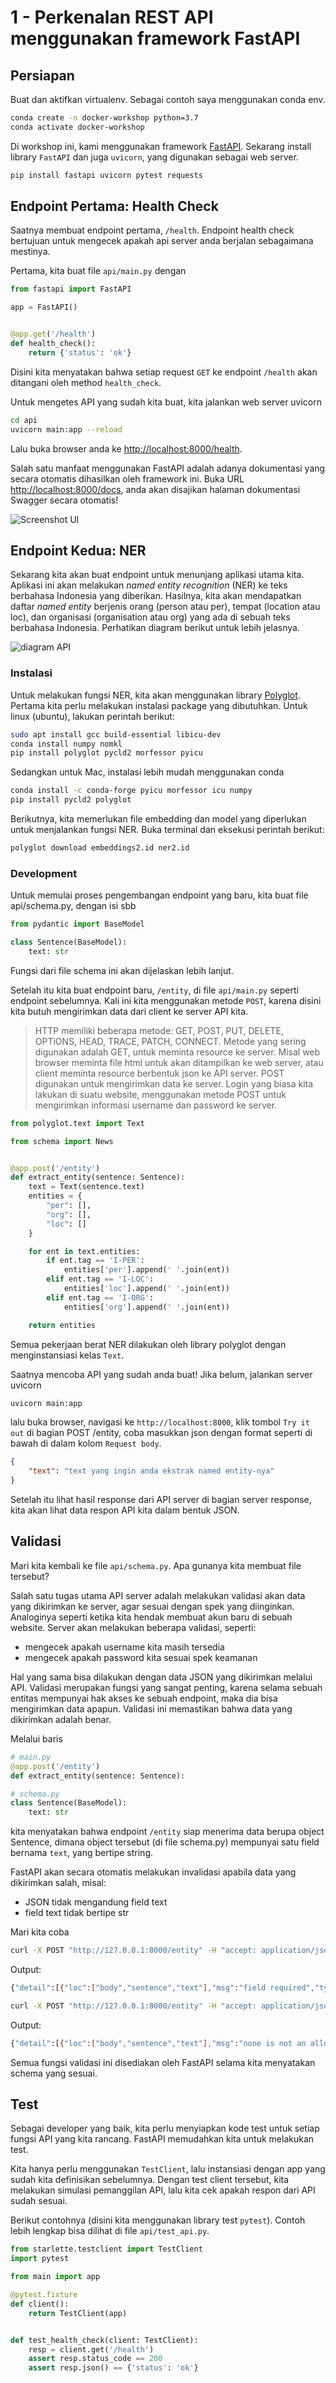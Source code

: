 # 1 - Perkenalan REST API menggunakan framework FastAPI

## Persiapan

Buat dan aktifkan virtualenv. Sebagai contoh saya menggunakan conda env.

```bash
conda create -n docker-workshop python=3.7
conda activate docker-workshop
```

Di workshop ini, kami menggunakan framework [FastAPI](https://fastapi.tiangolo.com).
Sekarang install library `FastAPI` dan juga `uvicorn`, yang digunakan sebagai web server.

```bash
pip install fastapi uvicorn pytest requests
```

## Endpoint Pertama: Health Check

Saatnya membuat endpoint pertama, `/health`.
Endpoint health check bertujuan untuk mengecek apakah api server anda berjalan sebagaimana mestinya.

Pertama, kita buat file `api/main.py` dengan

```python
from fastapi import FastAPI

app = FastAPI()


@app.get('/health')
def health_check():
    return {'status': 'ok'}

```

Disini kita menyatakan bahwa setiap request `GET` ke endpoint `/health` akan ditangani oleh method `health_check`.

Untuk mengetes API yang sudah kita buat, kita jalankan web server uvicorn

```bash
cd api
uvicorn main:app --reload
```

Lalu buka browser anda ke [http://localhost:8000/health](http://localhost:8000/health).

Salah satu manfaat menggunakan FastAPI adalah adanya dokumentasi yang secara otomatis dihasilkan oleh framework ini.
Buka URL [http://localhost:8000/docs](http://localhost:8000/docs), anda akan disajikan halaman dokumentasi Swagger secara otomatis!

![Screenshot UI](img/swagger.jpg)

## Endpoint Kedua: NER

Sekarang kita akan buat endpoint untuk menunjang aplikasi utama kita. Aplikasi ini akan melakukan *named entity recognition* (NER) ke teks berbahasa Indonesia yang diberikan.
Hasilnya, kita akan mendapatkan daftar *named entity* berjenis orang (person atau per), tempat (location atau loc), dan organisasi (organisation atau org) yang ada di sebuah teks berbahasa Indonesia.
Perhatikan diagram berikut untuk lebih jelasnya.

![diagram API](img/API.jpg)

### Instalasi

Untuk melakukan fungsi NER, kita akan menggunakan library [Polyglot](https://polyglot.readthedocs.io/en/latest/index.html). Pertama kita perlu melakukan instalasi package yang dibutuhkan. Untuk linux (ubuntu), lakukan perintah berikut:

```bash
sudo apt install gcc build-essential libicu-dev
conda install numpy nomkl
pip install polyglot pycld2 morfessor pyicu
```

Sedangkan untuk Mac, instalasi lebih mudah menggunakan conda

```bash
conda install -c conda-forge pyicu morfessor icu numpy
pip install pycld2 polyglot
```

Berikutnya, kita memerlukan file embedding dan model yang diperlukan untuk menjalankan fungsi NER. Buka terminal dan eksekusi perintah berikut:

```bash
polyglot download embeddings2.id ner2.id
```

### Development

Untuk memulai proses pengembangan endpoint yang baru, kita buat file api/schema.py, dengan isi sbb

```python
from pydantic import BaseModel

class Sentence(BaseModel):
    text: str
```

Fungsi dari file schema ini akan dijelaskan lebih lanjut.

Setelah itu kita buat endpoint baru, `/entity`, di file `api/main.py` seperti endpoint sebelumnya. Kali ini kita menggunakan metode `POST`, karena disini kita butuh mengirimkan data dari client ke server API kita.

> HTTP memiliki beberapa metode: GET, POST, PUT, DELETE, OPTiONS, HEAD, TRACE, PATCH, CONNECT.
> Metode yang sering digunakan adalah GET, untuk meminta resource ke server. Misal web browser meminta file html untuk akan ditampilkan ke web server, atau client meminta resource berbentuk json ke API server.
> POST digunakan untuk mengirimkan data ke server. Login yang biasa kita lakukan di suatu website, menggunakan metode POST untuk mengirimkan informasi username dan password ke server.

```python
from polyglot.text import Text

from schema import News


@app.post('/entity')
def extract_entity(sentence: Sentence):
    text = Text(sentence.text)
    entities = {
        "per": [],
        "org": [],
        "loc": []
    }

    for ent in text.entities:
        if ent.tag == 'I-PER':
            entities['per'].append(' '.join(ent))
        elif ent.tag == 'I-LOC':
            entities['loc'].append(' '.join(ent))
        elif ent.tag == 'I-ORG':
            entities['org'].append(' '.join(ent))

    return entities
```

Semua pekerjaan berat NER dilakukan oleh library polyglot dengan menginstansiasi kelas `Text`.

Saatnya mencoba API yang sudah anda buat! Jika belum, jalankan server uvicorn

```bash
uvicorn main:app
```

lalu buka browser, navigasi ke `http://localhost:8000`, klik tombol `Try it out` di bagian POST /entity,
coba masukkan json dengan format seperti di bawah di dalam kolom `Request body`.

```json
{
    "text": "text yang ingin anda ekstrak named entity-nya"
}
```

Setelah itu lihat hasil response dari API server di bagian server response, kita akan lihat data respon API kita dalam bentuk JSON.



## Validasi

Mari kita kembali ke file `api/schema.py`. Apa gunanya kita membuat file tersebut?

Salah satu tugas utama API server adalah melakukan validasi akan data yang dikirimkan ke server, agar sesuai dengan spek yang diinginkan. Analoginya seperti ketika kita hendak membuat akun baru di sebuah website. Server akan melakukan beberapa validasi, seperti:

* mengecek apakah username kita masih tersedia
* mengecek apakah password kita sesuai spek keamanan

Hal yang sama bisa dilakukan dengan data JSON yang dikirimkan melalui API. Validasi merupakan fungsi yang sangat penting, karena selama sebuah entitas mempunyai hak akses ke sebuah endpoint, maka dia bisa mengirimkan data apapun. Validasi ini memastikan bahwa data yang dikirimkan adalah benar.

Melalui baris

```python
# main.py
@app.post('/entity')
def extract_entity(sentence: Sentence):

# schema.py
class Sentence(BaseModel):
    text: str
```

kita menyatakan bahwa endpoint `/entity` siap menerima data berupa object Sentence, dimana object tersebut (di file schema.py) mempunyai satu field bernama `text`, yang bertipe string.

FastAPI akan secara otomatis melakukan invalidasi apabila data yang dikirimkan salah, misal:

* JSON tidak mengandung field text
* field text tidak bertipe str

Mari kita coba

```bash
curl -X POST "http://127.0.0.1:8000/entity" -H "accept: application/json" -H "Content-Type: application/json" -d "{}"
```

Output:
```bash
{"detail":[{"loc":["body","sentence","text"],"msg":"field required","type":"value_error.missing"}]
```

```bash
curl -X POST "http://127.0.0.1:8000/entity" -H "accept: application/json" -H "Content-Type: application/json" -d "{\"text\":null}"
```

Output:
```bash
{"detail":[{"loc":["body","sentence","text"],"msg":"none is not an allowed value","type":"type_error.none.not_allowed"}]}
```

Semua fungsi validasi ini disediakan oleh FastAPI selama kita menyatakan schema yang sesuai.

## Test

Sebagai developer yang baik, kita perlu menyiapkan kode test untuk setiap fungsi API yang kita rancang.
FastAPI memudahkan kita untuk melakukan test.

Kita hanya perlu menggunakan `TestClient`, lalu instansiasi dengan app yang sudah kita definisikan sebelumnya. Dengan test client tersebut, kita melakukan simulasi pemanggilan API, lalu kita cek apakah respon dari API sudah sesuai.

Berikut contohnya (disini kita menggunakan library test `pytest`). Contoh lebih lengkap bisa dilihat di file `api/test_api.py`.

```python
from starlette.testclient import TestClient
import pytest

from main import app

@pytest.fixture
def client():
    return TestClient(app)


def test_health_check(client: TestClient):
    resp = client.get('/health')
    assert resp.status_code == 200
    assert resp.json() == {'status': 'ok'}
```
